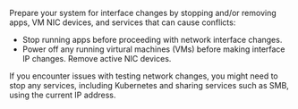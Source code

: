 &NewLine;

Prepare your system for interface changes by stopping and/or removing apps, VM NIC devices, and services that can cause conflicts:

* Stop running apps before proceeding with network interface changes.
* Power off any running virtural machines (VMs) before making interface IP changes. Remove active NIC devices.

If you encounter issues with testing network changes, you might need to stop any services, including Kubernetes and sharing services such as SMB, using the current IP address.